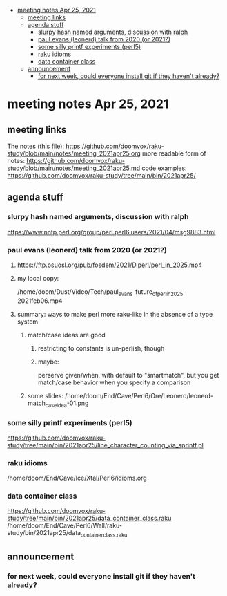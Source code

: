 - [meeting notes Apr 25, 2021](#org9ac62a6)
  - [meeting links](#orgfa3a4ba)
  - [agenda stuff](#orgdfd32ca)
    - [slurpy hash named arguments, discussion with ralph](#orgee41aec)
    - [paul evans (leonerd) talk from 2020 (or 2021?)](#orgb3694c7)
    - [some silly printf experiments (perl5)](#org84416e4)
    - [raku idioms](#org530e1ad)
    - [data container class](#orgbea9b88)
  - [announcement](#orgb4c2564)
    - [for next week, could everyone install git if they haven't already?](#org71d8ea2)


<a id="org9ac62a6"></a>

# meeting notes Apr 25, 2021


<a id="orgfa3a4ba"></a>

## meeting links

The notes (this file): <https://github.com/doomvox/raku-study/blob/main/notes/meeting_2021apr25.org> more readable form of notes: <https://github.com/doomvox/raku-study/blob/main/notes/meeting_2021apr25.md> code examples: <https://github.com/doomvox/raku-study/tree/main/bin/2021apr25/>


<a id="orgdfd32ca"></a>

## agenda stuff


<a id="orgee41aec"></a>

### slurpy hash named arguments, discussion with ralph

<https://www.nntp.perl.org/group/perl.perl6.users/2021/04/msg9883.html>


<a id="orgb3694c7"></a>

### paul evans (leonerd) talk from 2020 (or 2021?)

1.  <https://ftp.osuosl.org/pub/fosdem/2021/D.perl/perl_in_2025.mp4>

2.  my local copy:

    /home/doom/Dust/Video/Tech/paul<sub>evans</sub>-future<sub>of</sub><sub>perl</sub><sub>in</sub><sub>2025</sub>-2021feb06.mp4

3.  summary: ways to make perl more raku-like in the absence of a type system

    1.  match/case ideas are good
    
        1.  restricting to constants is un-perlish, though
        
        2.  maybe:
        
            perserve given/when, with default to "smartmatch", but you get match/case behavior when you specify a comparison
    
    2.  some slides: /home/doom/End/Cave/Perl6/Ore/Leonerd/leonerd-match<sub>case</sub><sub>idea</sub>-01.png


<a id="org84416e4"></a>

### some silly printf experiments (perl5)

<https://github.com/doomvox/raku-study/tree/main/bin/2021apr25/line_character_counting_via_sprintf.pl>


<a id="org530e1ad"></a>

### raku idioms

/home/doom/End/Cave/Ice/Xtal/Perl6/idioms.org


<a id="orgbea9b88"></a>

### data container class

<https://github.com/doomvox/raku-study/tree/main/bin/2021apr25/data_container_class.raku> /home/doom/End/Cave/Perl6/Wall/raku-study/bin/2021apr25/data<sub>container</sub><sub>class.raku</sub>


<a id="orgb4c2564"></a>

## announcement


<a id="org71d8ea2"></a>

### for next week, could everyone install git if they haven't already?
